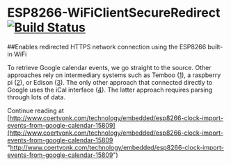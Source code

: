 # ESP8266-WiFiClientSecureRedirect  [![Build Status](https://travis-ci.org/cvonk/esp8266-WiFiClientSecureRedirect.svg?branch=master)](https://travis-ci.org/cvonk/esp8266-WiFiClientSecureRedirect)
##Enables redirected HTTPS network connection using the ESP8266 built-in WiFi

To retrieve Google calendar events, we go straight to the source.  Other approaches rely on intermediary systems such as Temboo ([1](http://circuitdigest.com/project/arduino-smart-alarm-clock "1")), a raspberry pi ([2](http://www.mikesoltys.com/2015/08/10/1648/ "2")), or Edison ([3](http://www.instructables.com/id/Intel-IoT-Edison-Google-Calendar-reminder/?ALLSTEPS "3")).  The only other approach that connected directly to Google uses the iCal interface ([4](https://support.google.com/calendar/answer/37648?hl=en "4")).  The latter approach requires parsing through lots of data.

Continue reading at [http://www.coertvonk.com/technology/embedded/esp8266-clock-import-events-from-google-calendar-15809](http://www.coertvonk.com/technology/embedded/esp8266-clock-import-events-from-google-calendar-15809 "http://www.coertvonk.com/technology/embedded/esp8266-clock-import-events-from-google-calendar-15809")
